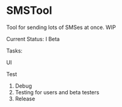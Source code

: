 # SMSTool
Tool for sending lots of SMSes at once. WIP

Current Status: I Beta 

Tasks: <p/>
UI <p/>
Test <p/>

1. Debug
2. Testing for users and beta testers
2. Release 

